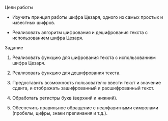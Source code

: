 Цели работы 

- Изучить принцип работы шифра Цезаря, одного из самых простых и известных шифров. 

- Реализовать алгоритм шифрования и дешифрования текста с использованием шифра Цезаря. 

Задание 

1. Реализовать функцию для шифрования текста с использованием шифра Цезаря. 

2. Реализовать функцию для дешифрования текста. 

3. Предоставить возможность пользователю ввести текст и значение сдвига, и отображать зашифрованный и расшифрованный текст. 

4. Обработать регистры букв (верхний и нижний). 

5. Обеспечить правильное обращение с неалфавитными символами (пробелы, цифры, знаки препинания и т.д.). 

